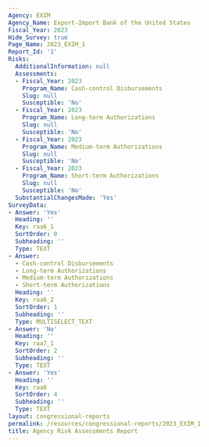 ```yaml
---
Agency: EXIM
Agency_Name: Export-Import Bank of the United States
Fiscal_Year: 2023
Hide_Survey: true
Page_Name: 2023_EXIM_1
Report_Id: '1'
Risks:
  AdditionalInformation: null
  Assessments:
  - Fiscal_Year: 2023
    Program_Name: Cash-control Disbursements
    Slug: null
    Susceptible: 'No'
  - Fiscal_Year: 2023
    Program_Name: Long-term Authorizations
    Slug: null
    Susceptible: 'No'
  - Fiscal_Year: 2023
    Program_Name: Medium-term Authorizations
    Slug: null
    Susceptible: 'No'
  - Fiscal_Year: 2023
    Program_Name: Short-term Authorizations
    Slug: null
    Susceptible: 'No'
  SubstantialChangesMade: 'Yes'
SurveyData:
- Answer: 'Yes'
  Heading: ''
  Key: raa6_1
  SortOrder: 0
  Subheading: ''
  Type: TEXT
- Answer:
  - Cash-control Disbursements
  - Long-term Authorizations
  - Medium-term Authorizations
  - Short-term Authorizations
  Heading: ''
  Key: raa6_2
  SortOrder: 1
  Subheading: ''
  Type: MULTISELECT_TEXT
- Answer: 'No'
  Heading: ''
  Key: raa7_1
  SortOrder: 2
  Subheading: ''
  Type: TEXT
- Answer: 'Yes'
  Heading: ''
  Key: raa8
  SortOrder: 4
  Subheading: ''
  Type: TEXT
layout: congressional-reports
permalink: /resources/congressional-reports/2023_EXIM_1
title: Agency Risk Assessments Report
---
```


